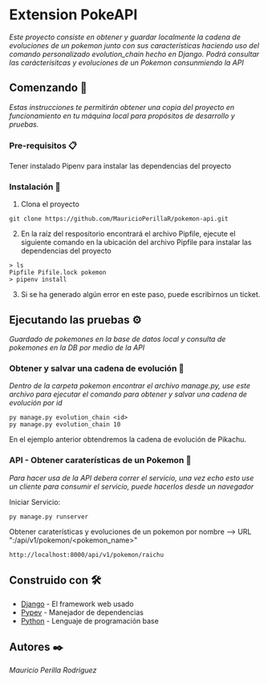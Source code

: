 # Extension PokeAPI

_Este proyecto consiste en obtener y guardar localmente la cadena de evoluciones de un pokemon junto con sus características haciendo uso del comando personalizado evolution_chain hecho en Django. Podrá consultar las carácterísitcas y evoluciones de un Pokemon consunmiendo la API_

## Comenzando 🚀

_Estas instrucciones te permitirán obtener una copia del proyecto en funcionamiento en tu máquina local para propósitos de desarrollo y pruebas._


### Pre-requisitos 📋

Tener instalado Pipenv para instalar las dependencias del proyecto

### Instalación 🔧

1) Clona el proyecto
  ```
  git clone https://github.com/MauricioPerillaR/pokemon-api.git
  ```
2) En la raíz del respositorio encontrará el archivo Pipfile, ejecute el siguiente comando en la ubicación del archivo Pipfile para instalar las dependencias del proyecto
  ```
  > ls
  Pipfile Pifile.lock pokemon
  > pipenv install
  ```
3) Si se ha generado algún error en este paso, puede escribirnos un ticket.


## Ejecutando las pruebas ⚙️

_Guardado de pokemones en la base de datos local y consulta de pokemones en la DB por medio de la API_

### Obtener y salvar una cadena de evolución 🔩

_Dentro de la carpeta pokemon encontrar el archivo manage.py, use este archivo para ejecutar el comando para obtener y salvar una cadena de evolución por id_

```
py manage.py evolution_chain <id>
py manage.py evolution_chain 10
```
En el ejemplo anterior obtendremos la cadena de evolución de Pikachu.

### API - Obtener caraterísticas de un Pokemon 🔩

_Para hacer usa de la API debera correr el servicio, una vez echo esto use un cliente para consumir el servicio, puede hacerlos desde un navegador_

Iniciar Servicio:
```
py manage.py runserver
```

Obtener caraterísticas y evoluciones de un pokemon por nombre --> URL "<host>:<port>/api/v1/pokemon/<pokemon_name>"
```
http://localhost:8000/api/v1/pokemon/raichu
```


## Construido con 🛠️

* [Django](https://www.djangoproject.com/) - El framework web usado
* [Pypev](https://pipenv-es.readthedocs.io/es/latest/) - Manejador de dependencias
* [Python](https://www.python.org/) - Lenguaje de programación base

## Autores ✒️

_Mauricio Perilla Rodriguez_

